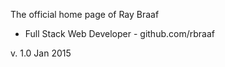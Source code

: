 The official home page of Ray Braaf
  - Full Stack Web Developer - 
    github.com/rbraaf

v. 1.0 Jan 2015